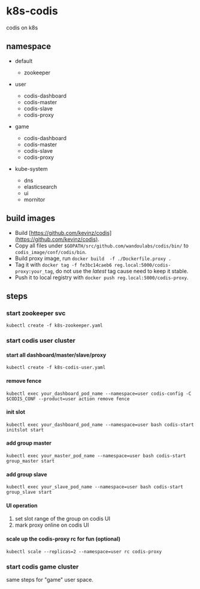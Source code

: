 # k8s-codis
codis on k8s

## namespace
* default 
    * zookeeper

* user
    * codis-dashboard
    * codis-master
    * codis-slave
    * codis-proxy

* game
    * codis-dashboard
    * codis-master
    * codis-slave
    * codis-proxy

* kube-system
    * dns 
    * elasticsearch
    * ui
    * mornitor

## build images
 * Build  [https://github.com/kevinz/codis](https://github.com/kevinz/codis).
 * Copy all files under `$GOPATH/src/github.com/wandoulabs/codis/bin/` to `codis_image/conf/codis/bin`.
 * Build proxy image, run `docker build  -f ./Dockerfile.proxy .`
 * Tag it with `docker tag -f fe3bc14caeb6 reg.local:5000/codis-proxy:your_tag`, do not use the *latest* tag cause need to keep it stable.
 * Push it to local registry with `docker push reg.local:5000/codis-proxy`.

## steps

### start zookeeper svc
`kubectl create -f k8s-zookeeper.yaml`

### start codis user cluster

#### start all dashboard/master/slave/proxy
`kubectl create -f k8s-codis-user.yaml`

#### remove fence
`kubectl exec your_dashboard_pod_name --namespace=user codis-config -C $CODIS_CONF --product=user action remove fence`

#### init slot
`kubectl exec your_dashboard_pod_name --namespace=user bash codis-start initslot start`

#### add group master
`kubectl exec your_master_pod_name --namespace=user bash codis-start group_master start`

#### add group slave
`kubectl exec your_slave_pod_name --namespace=user bash codis-start group_slave start`

#### UI operation
1. set slot range of the group on codis UI
2. mark proxy online on codis UI

#### scale up the codis-proxy rc for fun (optional)
`kubectl scale --replicas=2 --namespace=user rc codis-proxy`

### start codis game cluster
same steps for "game" user space.
